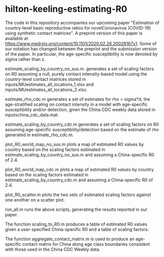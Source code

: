 # hilton-keeling-estimating-R0
The code in this repository accompanies our upcoming paper "Estimation of country-level basic reproductive ratios for novelCoronavirus (COVID-19) using synthetic contact matrices". A preprint version of this paper is available at https://www.medrxiv.org/content/10.1101/2020.02.26.20028167v1. Some of our notation has changed between the preprint and the submission version of the paper. In particular, the age-specific susceptibility is now denoted by sigma rather than z.

estimate_scaling_by_country_no_sus.m. generates a set of scaling factors on R0 assuming a null, purely contact intensity-based model using the country-level contact matrices stored in inputs/MUestimates_all_locations_1.xlsx and inputs/MUestimates_all_locations_2.xlsx.

estimate_rho_cdc.m generates a set of estimates for rho = sigma*d, the age-stratified scaling on contact intensity in a model with age-specific susceptibility and/or detection, given the China CDC weekly data stored in inputschina_cdc_data.mat.

estimate_scaling_by_country_cdc.m generates a set of scaling factors on R0 assuming age-specific susceptibility/detection based on the estimate of rho generated in estimate_rho_cdc.m.

plot_R0_world_map_no_sus.m plots a map of estimated R0 values by country based on the scaling factors estimated in estimate_scaling_by_country_no_sus.m and assuming a China-specific R0 of 2.4.

plot_R0_world_map_cdc.m plots a map of estimated R0 values by country based on the scaling factors estimated in estimate_scaling_by_country_cdc.m and assuming a China-specific R0 of 2.4.

plot_R0_scatter.m plots the two sets of estimated scaling factors against one another on a scatter plot.

run_all.m runs the above scripts, generating the results reported in our paper.

The function scaling_to_R0.m produces a table of estimated R0 values given a user-specified China-specific R0 and a table of scaling factors.

The function aggregate_contact_matrix.m is used to produce an age-specific contact matrix for China along age class boundaries consistent with those used in the China CDC Weekly data.
